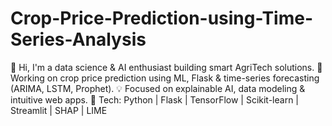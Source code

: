 # Crop-Price-Prediction-using-Time-Series-Analysis
👋 Hi, I'm a data science &amp; AI enthusiast building smart AgriTech solutions. 🌾 Working on crop price prediction using ML, Flask &amp; time-series forecasting (ARIMA, LSTM, Prophet). 💡 Focused on explainable AI, data modeling &amp; intuitive web apps. 🔧 Tech: Python | Flask | TensorFlow | Scikit-learn | Streamlit | SHAP | LIME
